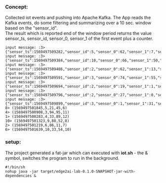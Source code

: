
### Concept:  
Collected iot events and pushing into Apache Kafka. The App reads the Kafka events, do some filtering and summarizing over a  10 sec. window based on the "sensor_id".  
The result which is reported end of the window period returns the value sensor_ts, sensor_id, sensor_0, sensor_1 of the first event plus a counter.


```
input message: :3> {"sensor_ts":1569497509282,"sensor_id":5,"sensor_0":62,"sensor_1":7,"sensor_2":39,"sensor_3":69,"sensor_4":35,"sensor_5":65,"sensor_6":8,"sensor_7":84,"sensor_8":48,"sensor_9":41,"sensor_10":41,"sensor_11":56}
input message: :3> {"sensor_ts":1569497509384,"sensor_id":10,"sensor_0":66,"sensor_1":50,"sensor_2":26,"sensor_3":26,"sensor_4":57,"sensor_5":22,"sensor_6":38,"sensor_7":69,"sensor_8":87,"sensor_9":63,"sensor_10":4,"sensor_11":71}
input message: :3> {"sensor_ts":1569497509486,"sensor_id":2,"sensor_0":62,"sensor_1":13,"sensor_2":32,"sensor_3":11,"sensor_4":33,"sensor_5":65,"sensor_6":92,"sensor_7":64,"sensor_8":39,"sensor_9":56,"sensor_10":72,"sensor_11":84}
input message: :3> {"sensor_ts":1569497509591,"sensor_id":3,"sensor_0":74,"sensor_1":55,"sensor_2":5,"sensor_3":17,"sensor_4":60,"sensor_5":92,"sensor_6":94,"sensor_7":17,"sensor_8":15,"sensor_9":23,"sensor_10":4,"sensor_11":94}
input message: :3> {"sensor_ts":1569497509694,"sensor_id":2,"sensor_0":19,"sensor_1":1,"sensor_2":80,"sensor_3":98,"sensor_4":9,"sensor_5":91,"sensor_6":23,"sensor_7":73,"sensor_8":33,"sensor_9":51,"sensor_10":94,"sensor_11":80}
input message: :3> {"sensor_ts":1569497509796,"sensor_id":2,"sensor_0":27,"sensor_1":0,"sensor_2":90,"sensor_3":26,"sensor_4":40,"sensor_5":39,"sensor_6":44,"sensor_7":57,"sensor_8":6,"sensor_9":7,"sensor_10":56,"sensor_11":12}
input message: :3> {"sensor_ts":1569497509899,"sensor_id":3,"sensor_0":1,"sensor_1":31,"sensor_2":3,"sensor_3":68,"sensor_4":55,"sensor_5":45,"sensor_6":15,"sensor_7":27,"sensor_8":14,"sensor_9":94,"sensor_10":1,"sensor_11":91}
8> (1569497501845,5,21,45,6)
4> (1569497500908,3,94,95,11)
1> (1569497500283,4,33,89,12)
10> (1569497501323,9,88,52,8)
2> (1569497501219,6,86,11,7)
6> (1569497501639,10,33,54,10)
```
  
### setup:

The project generated a fat-jar which can executed with **iot.sh** - the & symbol, switches the program to run in the background. 
                                                       
```
#!/bin/sh
nohup java -jar target/edge2ai-lab-0.1.0-SNAPSHOT-jar-with-dependencies &
```